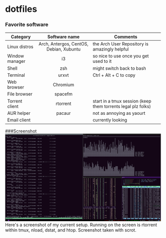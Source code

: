 # dotfiles

### Favorite software
Category | Software name | Comments
--- | :---: | ---
Linux distros | Arch, Antergos, CentOS, Debian, Xubuntu | the Arch User Repository is amazingly helpful
Window manager | i3 | so nice to use once you get used to it
Shell | zsh | might switch back to bash
Terminal | urxvt | Ctrl + Alt + C to copy
Web browser | Chromium 
File browser | spacefm
Torrent client | rtorrent | start in a tmux session (keep them torrents legal plz folks)
AUR helper | pacaur | not as annoying as yaourt
Email client |  | currently looking

###Screenshot
![Screenshot](./screenshot.png?raw=true)
Here's a screenshot of my current setup. Running on the screen is rtorrent within tmux, nload, dstat, and htop. Screenshot taken with scrot.
